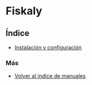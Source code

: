 # Fiskaly


## Índice

  * [Instalación y configuración](./configuracion.md)


### Más

  * [Volver al índice de manuales](../README.md)